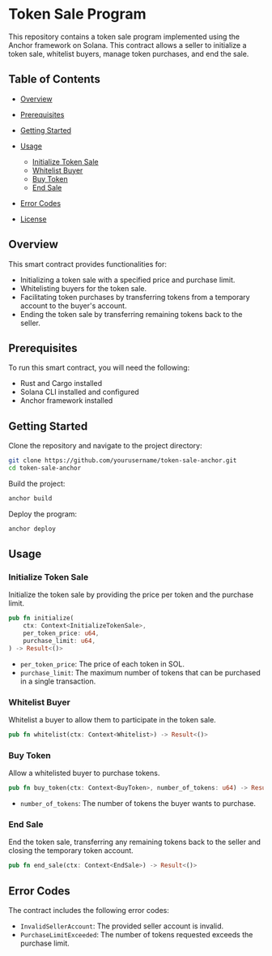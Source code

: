 # Token Sale Program

This repository contains a token sale program implemented using the Anchor framework on Solana.
This contract allows a seller to initialize a token sale, whitelist buyers, manage token purchases,
and end the sale.

## Table of Contents

- [Overview](#overview)

- [Prerequisites](#prerequisites)

- [Getting Started](#getting-started)

- [Usage](#usage)

  - [Initialize Token Sale](#initialize-token-sale)
  - [Whitelist Buyer](#whitelist-buyer)
  - [Buy Token](#buy-token)
  - [End Sale](#end-sale)

- [Error Codes](#error-codes)

- [License](#license)

## Overview

This smart contract provides functionalities for:

- Initializing a token sale with a specified price and purchase limit.
- Whitelisting buyers for the token sale.
- Facilitating token purchases by transferring tokens from a temporary account to the buyer's account.
- Ending the token sale by transferring remaining tokens back to the seller.

## Prerequisites

To run this smart contract, you will need the following:

- Rust and Cargo installed
- Solana CLI installed and configured
- Anchor framework installed

## Getting Started

Clone the repository and navigate to the project directory:

```sh
git clone https://github.com/yourusername/token-sale-anchor.git
cd token-sale-anchor
```

Build the project:

```sh
anchor build
```

Deploy the program:

```sh
anchor deploy
```

## Usage

### Initialize Token Sale

Initialize the token sale by providing the price per token and the purchase limit.

```rust
pub fn initialize(
    ctx: Context<InitializeTokenSale>,
    per_token_price: u64,
    purchase_limit: u64,
) -> Result<()>
```

- `per_token_price`: The price of each token in SOL.
- `purchase_limit`: The maximum number of tokens that can be purchased in a single transaction.

### Whitelist Buyer

Whitelist a buyer to allow them to participate in the token sale.

```rust
pub fn whitelist(ctx: Context<Whitelist>) -> Result<()>
```

### Buy Token

Allow a whitelisted buyer to purchase tokens.

```rust
pub fn buy_token(ctx: Context<BuyToken>, number_of_tokens: u64) -> Result<()>
```

- `number_of_tokens`: The number of tokens the buyer wants to purchase.

### End Sale

End the token sale, transferring any remaining tokens back to the seller and closing the temporary token account.

```rust
pub fn end_sale(ctx: Context<EndSale>) -> Result<()>
```

## Error Codes

The contract includes the following error codes:

- `InvalidSellerAccount`: The provided seller account is invalid.
- `PurchaseLimitExceeded`: The number of tokens requested exceeds the purchase limit.


